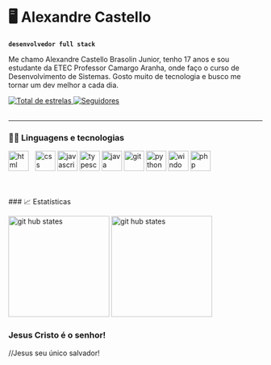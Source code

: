 # 🖥️ Alexandre Castello
**`desenvolvedor full stack`**

Me chamo Alexandre Castello Brasolin Junior, tenho 17 anos e sou estudante da ETEC Professor Camargo Aranha, onde faço o curso de Desenvolvimento de Sistemas. Gosto muito de tecnologia e busco me tornar um dev melhor a cada dia.


<p align="left">
    </a> 
    <a href="https://github.com/Acbrasolin?tab=repositories&sort=stargazers">
        <img 
            alt="Total de estrelas" 
            title="Total de estrelas GitHub" 
            src="https://custom-icon-badges.demolab.com/github/stars/Acbrasolin?color=55960c&style=for-the-badge&labelColor=488207&logo=star&label=stars"
        />
    </a>
    <a href="https://github.com/Acbrasolin?tab=followers">
        <img 
            alt="Seguidores" 
            title="Me siga no GitHub" 
            src="https://custom-icon-badges.demolab.com/github/followers/Acbrasolin?color=236ad3&labelColor=1155ba&style=for-the-badge&logo=github&label=followers&logoColor=white"
        />
    </a>
 
 <br>
 <br>


---

### 🧑‍💻 Linguagens e tecnologias 
<img
    align="left" 
    alt="html"
    title="html" 
    width="40px" 
    style="padding-right: 10px;" 
    src="https://cdn.jsdelivr.net/gh/devicons/devicon@latest/icons/html5/html5-plain-wordmark.svg"
 />
 
<img 
    alt="css"
    title="css" 
    width="40px" 
    src="https://cdn.jsdelivr.net/gh/devicons/devicon@latest/icons/css3/css3-plain-wordmark.svg"
 />
 <img 
     alt="javascript"
    title="javascript" 
    width="40px" 
     src="https://cdn.jsdelivr.net/gh/devicons/devicon@latest/icons/javascript/javascript-original.svg"
 />
<img 
    alt="typescript"
    title="typecript" 
    width="40px" 
    src="https://cdn.jsdelivr.net/gh/devicons/devicon@latest/icons/typescript/typescript-original.svg"
  />
<img 
    alt="java"
    title="java" 
    width="40px" 
    src="https://cdn.jsdelivr.net/gh/devicons/devicon@latest/icons/java/java-plain-wordmark.svg" 
/>
<img 
    alt="git"
    title="git" 
    width="40px" 
    src="https://cdn.jsdelivr.net/gh/devicons/devicon@latest/icons/git/git-original.svg" 
  />
<img
    alt="python"
    title="python" 
    width="40px" 
    src="https://cdn.jsdelivr.net/gh/devicons/devicon@latest/icons/python/python-original-wordmark.svg"
  />
  <img 
alt="windows"
title="windows" 
width="40px" 
src="https://cdn.jsdelivr.net/gh/devicons/devicon@latest/icons/windows11/windows11-original.svg"
 />
<img 
    alt="php"
    title="php" 
    width="40px" 
    src="https://cdn.jsdelivr.net/gh/devicons/devicon@latest/icons/php/php-original.svg"
    />
 



          
<br>
<br>
### 📈 Estatísticas

<img 
alt="git hub states"
height="200" 
src="https://github-readme-stats.vercel.app/api?username=Acbrasolin&show_icons=true&theme=radical&include_all_commits=true&locale=pt-br"
 />
<img 
alt="git hub states"
height="200" 
src="https://github-readme-stats.vercel.app/api/top-langs/?username=Acbrasolin&layout=compact&theme=radical&custom_title=Tecnologias&langs_count=7"
 />

 
### Jesus Cristo é o senhor!     

//Jesus seu único salvador!
                   
          
       
       
